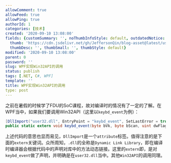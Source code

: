 ```yaml
---
allowComment: true
allowFeed: true
allowPing: true
authorId: 1
categories: [技术]
created: '2020-09-10 13:08:00'
fields: {customSummary: '', noThumbInfoStyle: default, outdatedNotice: 'no', reprint: standard,
  thumb: 'https://cdn.jsdelivr.net/gh/JeffersonQin/blog-asset@latest/usr/picgo/ca4c8913c473884c7394b81b6ee8c1c.jpg',
  thumbDesc: '', thumbSmall: '', thumbStyle: default}
modified: '2020-09-10 13:08:00'
parent: 0
password: ''
slug: WPF实现Win32API的调用
status: publish
tags: [.NET, C#, WPF]
template: ''
title: WPF实现Win32API的调用
type: post
---
```

之前在暑假的时候学了FDU的SoC课程，故对编译时的情况有了一定的了解。在WPF当中，如果我们要调用Win32API（这里以`keybd_event`为例）：

```C#
[DllImport("user32.dll", EntryPoint = "keybd_event", SetLastError = true)]
public static extern void keybd_event(byte bVk, byte bScan, uint dwFlags, uint dwExtraInfo);
```

上述代码的意思也显而易见，`DllImport`是一个`attribute`标签。值得注意的是下面的`extern`关键词。众所周知，`.dll`的全称是`Dynamic Link Library`，即在编译时编译器会根据代码中的声明对库中的方法动态链接。这里的`extern`即，是对`keybd_event`做了声明，并明确是在`user32.dll`当中。其他`Win32API`的调用同理。
